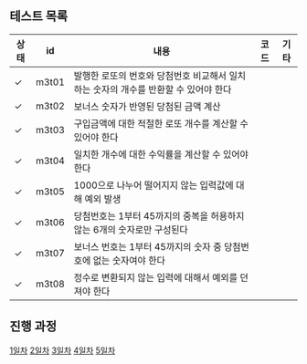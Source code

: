 ## 테스트 목록

| 상태  | id                                        | 내용                                             | 코드                                                                                                                                                        |기타|
|-----|-------------------------------------------|------------------------------------------------|-----------------------------------------------------------------------------------------------------------------------------------------------------------|---|
| ✓   | m3t01 | 발행한 로또의 번호와 당첨번호 비교해서 일치하는 숫자의 개수를 반환할 수 있어야 한다 | []()||
| ✓   | m3t02 | 보너스 숫자가 반영된 당첨된 금액 계산                          | []()||
| ✓   | m3t03 | 구입금액에 대한 적절한 로또 개수를 계산할 수 있어야 한다               | []()||
| ✓   | m3t04 | 일치한 개수에 대한 수익률을 계산할 수 있어야 한다                   | []()  ||
| ✓   | m3t05 | 1000으로 나누어 떨어지지 않는 입력값에 대해 예외 발생               | []()  ||
| ✓   | m3t06 | 당첨번호는 1부터 45까지의 중복을 허용하지 않는 6개의 숫자로만 구성된다      | []()  ||
| ✓   | m3t07 | 보너스 번호는 1부터 45까지의 숫자 중 당첨번호에 없는 숫자여야 한다        | []()  ||
| ✓   | m3t08 | 정수로 변환되지 않는 입력에 대해서 예외를 던져야 한다                 | []()  ||

## 진행 과정
[1일차](https://mingeun2154.github.io/wooteco/3rd-mission-1/)
[2일차](https://mingeun2154.github.io/wooteco/3rd-mission-2/)
[3일차](https://mingeun2154.github.io/wooteco/3rd-mission-3/)
[4일차](https://mingeun2154.github.io/wooteco/3rd-mission-4/)
[5일차](https://mingeun2154.github.io/wooteco/3rd-mission-5/)
